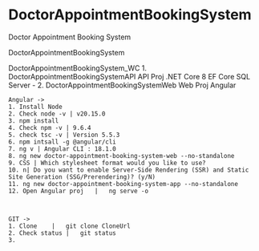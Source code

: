 # DoctorAppointmentBookingSystem
Doctor Appointment Booking System

DoctorAppointmentBookingSystem


DoctorAppointmentBookingSystem_WC
	1. DoctorAppointmentBookingSystemAPI	API Proj .NET Core 8 EF Core SQL Server - 
	2. DoctorAppointmentBookingSystemWeb	Web Proj Angular 

	Angular ->
	1. Install Node
	2. Check node -v | v20.15.0
	3. npm install
	4. Check npm -v	| 9.6.4
	5. check tsc -v | Version 5.5.3
	6. npm intsall -g @angular/cli
	7. ng v | Angular CLI : 18.1.0
	8. ng new doctor-appointment-booking-system-web --no-standalone
	9. CSS | Which stylesheet format would you like to use?
	10. n| Do you want to enable Server-Side Rendering (SSR) and Static Site Generation (SSG/Prerendering)? (y/N) 
	11. ng new doctor-appointment-booking-system-app --no-standalone
	12. Open Angular proj	|	ng serve -o



	GIT ->
	1. Clone	|	git clone CloneUrl
	2. Check status	|	git status
	3. 

